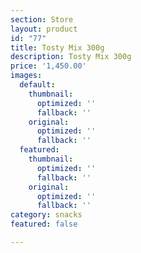```yaml
---
section: Store
layout: product
id: "77"
title: Tosty Mix 300g
description: Tosty Mix 300g
price: '1,450.00'
images:
  default:
    thumbnail:
      optimized: ''
      fallback: ''
    original:
      optimized: ''
      fallback: ''
  featured:
    thumbnail:
      optimized: ''
      fallback: ''
    original:
      optimized: ''
      fallback: ''
category: snacks
featured: false

---
```

